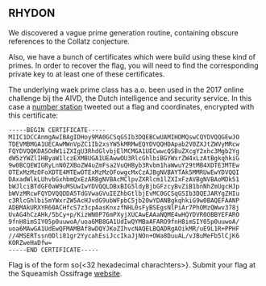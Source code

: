 ## RHYDON

We discovered a vague prime generation routine, containing obscure references to the Collatz conjecture. 

Also, we have a bunch of certificates which were build using these kind of primes. In order to recover the flag, you will need to find the corresponding private key to at least one of these certificates.

The underlying waek prime class has a.o. been used in the 2017 online challenge bij the AIVD, the Dutch intelligence and security service. In this case a <a href='https://twitter.com/falken_dr'>number station</a> tweeted out a flag and coordinates, encrypted with this certificate:

    -----BEGIN CERTIFICATE-----
    MIIC1DCCAnmgAwIBAgIDHoy9MA0GCSqGSIb3DQEBCwUAMIHDMQswCQYDVQQGEwJO
    TDEVMBMGA1UECAwMWnVpZC1Ib2xsYW5kMRMwEQYDVQQHDApab2V0ZXJtZWVyMRcw
    FQYDVQQKDA5OdW1iZXIgU3RhdGlvbjElMCMGA1UECwwcQSBuZXcgY2xhc3Mgb2Yg
    dW5zYWZlIHByaW1lczEXMBUGA1UEAwwOU3RlcGhlbiBGYWxrZW4xLzAtBgkqhkiG
    9w0BCQEWIGRyLnN0ZXBoZW4uZmFsa2VuQHByb3Rvbm1haWwuY29tMB4XDTE3MTEw
    OTExMzMzOFoXDTE4MTEwOTExMzMzOFowgcMxCzAJBgNVBAYTAk5MMRUwEwYDVQQI
    DAxadWlkLUhvbGxhbmQxEzARBgNVBAcMClpvZXRlcm1lZXIxFzAVBgNVBAoMDk51
    bWJlciBTdGF0aW9uMSUwIwYDVQQLDBxBIG5ldyBjbGFzcyBvZiB1bnNhZmUgcHJp
    bWVzMRcwFQYDVQQDDA5TdGVwaGVuIEZhbGtlbjEvMC0GCSqGSIb3DQEJARYgZHIu
    c3RlcGhlbi5mYWxrZW5AcHJvdG9ubWFpbC5jb20wYDANBgkqhkiG9w0BAQEFAANP
    ADBMAkURXYR60ACHfcS7z3cpAasKnxzfNHL0sFyBSEgsNlPiAr7PhOMzQWwv378j
    UvAG4hCzAHk/5bCy+p/KizWN0P76mPXyjXUCAwEAAaNQME4wHQYDVR0OBBYEFARO
    9fnH8imSIY05p0uuwoA/uoa6MB8GA1UdIwQYMBaAFARO9fnH8imSIY05p0uuwoA/
    uoa6MAwGA1UdEwQFMAMBAf8wDQYJKoZIhvcNAQELBQADRgAOikMR/uE9L1R+PPHF
    //4MSERTssn0Dli81gr2YycahEsiJccIkaJjNOn+OWa8DuuAL/vJBuMeFb5lCjK6
    KORZweHaDfw=
    -----END CERTIFICATE-----


Flag is of the form so{<32 hexadecimal charachters>}. Submit your flag at the Squeamish Ossifrage <a href='https://squeamishossifrage.eu'>website</a>.